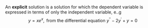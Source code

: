 An **explicit** solution is a solution for which the dependent variable is expressed in terms of only the independent variable, e..g
$$
y=xe^{x},\text{ from the differential equation }y^{\prime\prime}-2y^{\prime}+y=0
$$
